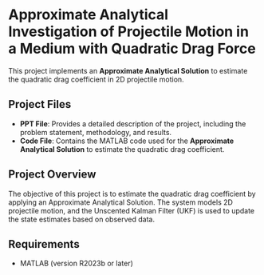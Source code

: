 # Approximate Analytical Investigation of Projectile Motion in a Medium with Quadratic Drag Force

This project implements an **Approximate Analytical Solution** to estimate the quadratic drag coefficient in 2D projectile motion.

## Project Files
- **PPT File**: Provides a detailed description of the project, including the problem statement, methodology, and results.
- **Code File**: Contains the MATLAB code used for the **Approximate Analytical Solution** to estimate the quadratic drag coefficient.

## Project Overview
The objective of this project is to estimate the quadratic drag coefficient by applying an Approximate Analytical Solution. The system models 2D projectile motion, and the Unscented Kalman Filter (UKF) is used to update the state estimates based on observed data.

## Requirements
- MATLAB (version R2023b or later)
